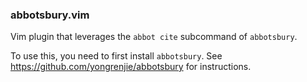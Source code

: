 ### abbotsbury.vim

Vim plugin that leverages the `abbot cite` subcommand of `abbotsbury`.

To use this, you need to first install `abbotsbury`.
See https://github.com/yongrenjie/abbotsbury for instructions.
